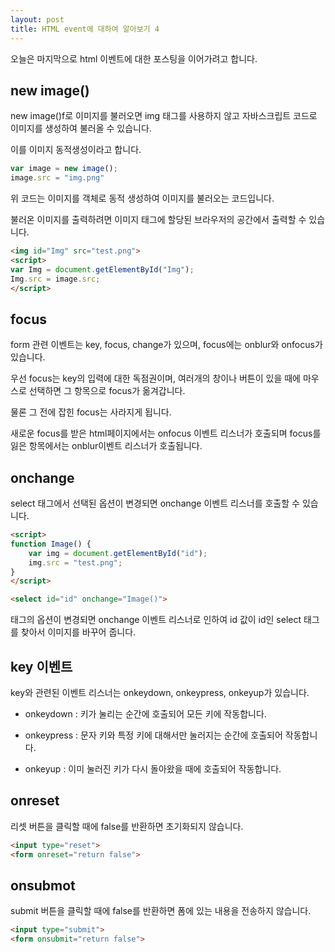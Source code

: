 ```yaml
---
layout: post
title: HTML event에 대하여 알아보기 4
---
```


오늘은 마지막으로 html 이벤트에 대한 포스팅을 이어가려고 합니다.

## new image()

new image()f로 이미지를 불러오면 img 태그를 사용하지 않고 자바스크립트 코드로 이미지를 생성하여 불러올 수 있습니다.

이를 이미지 동적생성이라고 합니다.

```javascript
var image = new image();
image.src = "img.png"
```

위 코드는 이미지를 객체로 동적 생성하여 이미지를 불러오는 코드입니다.

불러온 이미지를 출력하려면 이미지 태그에 할당된 브라우저의 공간에서 출력할 수 있습니다. 

```html
<img id="Img" src="test.png">
<script>
var Img = document.getElementById("Img");
Img.src = image.src;
</script>
```

## focus

form 관련 이벤트는 key, focus, change가 있으며, focus에는 onblur와 onfocus가 있습니다.

우선 focus는 key의 입력에 대한 독점권이며, 여러개의 창이나 버튼이 있을 때에 마우스로 선택하면 그 항목으로 focus가 옮겨갑니다.

물론 그 전에 잡힌 focus는 사라지게 됩니다.

새로운 focus를 받은 html페이지에서는 onfocus 이벤트 리스너가 호출되며 focus를 잃은 항목에서는 onblur이벤트 리스너가 호출됩니다.

## onchange

select 태그에서 선택된 옵션이 변경되면 onchange 이벤트 리스너를 호출할 수 있습니다.


```html
<script>
function Image() {
    var img = document.getElementById("id");
    img.src = "test.png";
}
</script>

<select id="id" onchange="Image()">
```

태그의 옵션이 변경되면 onchange 이벤트 리스너로 인하여 id 값이 id인 select 태그를 찾아서 이미지를 바꾸어 줍니다.

## key 이벤트

key와 관련된 이벤트 리스너는 onkeydown, onkeypress, onkeyup가 있습니다.

* onkeydown : 키가 눌리는 순간에 호출되어 모든 키에 작동합니다.

* onkeypress : 문자 키와 특정 키에 대해서만 눌러지는 순간에 호출되어 작동합니다.

* onkeyup : 이미 눌러진 키가 다시 돌아왔을 때에 호출되어 작동합니다.

## onreset

리셋 버튼을 클릭할 때에 false를 반환하면 초기화되지 않습니다.

```html
<input type="reset">
<form onreset="return false">
```

## onsubmot

submit 버튼을 클릭할 때에 false를 반환하면 폼에 있는 내용을 전송하지 않습니다.

```html
<input type="submit">
<form onsubmit="return false">
```